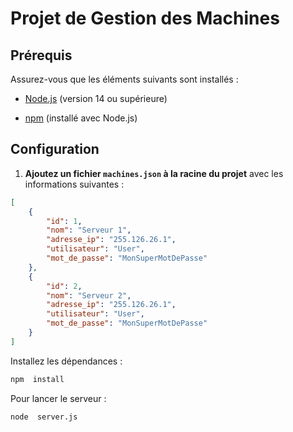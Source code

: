 # Projet de Gestion des Machines


## Prérequis


Assurez-vous que les éléments suivants sont installés :


- [Node.js](https://nodejs.org/) (version 14 ou supérieure)

- [npm](https://www.npmjs.com/) (installé avec Node.js)


## Configuration



1.  **Ajoutez un fichier `machines.json` à la racine du projet** avec les informations suivantes :



```json
[
	{
		"id": 1,
		"nom": "Serveur 1",
		"adresse_ip": "255.126.26.1",
		"utilisateur": "User",
		"mot_de_passe": "MonSuperMotDePasse"
	},
	{
		"id": 2,
		"nom": "Serveur 2",
		"adresse_ip": "255.126.26.1",
		"utilisateur": "User",
		"mot_de_passe": "MonSuperMotDePasse"
	}
]
```

Installez les dépendances :
```bash
npm  install
```

Pour lancer le serveur :
```bash
node  server.js
```
